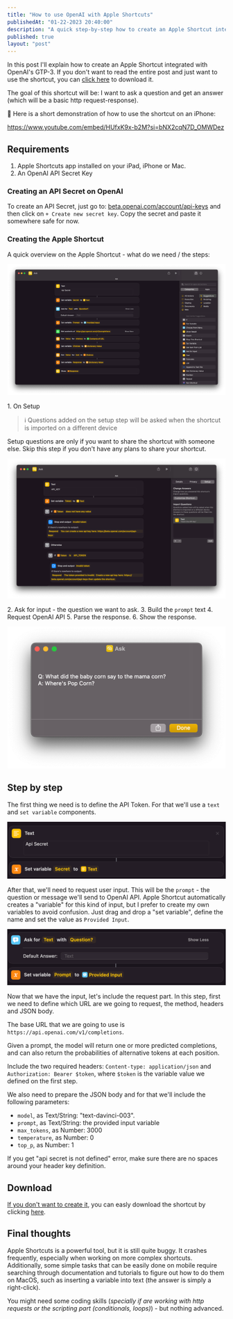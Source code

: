 ```yaml
---
title: "How to use OpenAI with Apple Shortcuts"
publishedAt: "01-22-2023 20:40:00"
description: "A quick step-by-step how to create an Apple Shortcut integrated with OpenAI"
published: true
layout: "post"
---
```


In this post I'll explain how to create an Apple Shortcut integrated with OpenAI's GTP-3. If you don't want to read the entire post and just want to use the shortcut, you can [click here](/static/content/files/apple-shortcut-openai/Ask.shortcut) to download it.

The goal of this shortcut will be: I want to ask a question and get an answer (which will be a basic http request-response).

🎥 Here is a short demonstration of how to use the shortcut on an iPhone:

https://www.youtube.com/embed/HUfxK9x-b2M?si=bNX2cqN7D_OMWDez

## Requirements

1. Apple Shortcuts app installed on your iPad, iPhone or Mac.
1. An OpenAI API Secret Key

### Creating an API Secret on OpenAI

To create an API Secret, just go to: [beta.openai.com/account/api-keys](https://beta.openai.com/account/api-keys) and then click on `+ Create new secret key`.
Copy the secret and paste it somewhere safe for now.

### Creating the Apple Shortcut

A quick overview on the Apple Shortcut - what do we need / the steps:

![](/static/content/files/apple-shortcut-openai/overview.png)

1\. On Setup

> ℹ️ Questions added on the setup step will be asked when the shortcut is imported on a different device

Setup questions are only if you want to share the shortcut with someone else. Skip this step if you don't have any plans to share your shortcut.

![](/static/content/files/apple-shortcut-openai/setup.png)

2\. Ask for input - the question we want to ask.
3\. Build the `prompt` text
4\. Request OpenAI API
5\. Parse the response.
6\. Show the response.

![](/static/content/files/apple-shortcut-openai/result-joke.png)

## Step by step

The first thing we need is to define the API Token. For that we'll use a `text` and `set variable` components.

![](/static/content/files/apple-shortcut-openai/step-1.png)

After that, we'll need to request user input. This will be the `prompt` - the question or message we'll send to OpenAI API. Apple Shortcut automatically creates a "variable" for this kind of input, but I prefer to create my own variables to avoid confusion. Just drag and drop a "set variable", define the name and set the value as `Provided Input`.

![](/static/content/files/apple-shortcut-openai/step-2.png)

Now that we have the input, let's include the request part. In this step, first we need to define which URL are we going to request, the method, headers and JSON body.

The base URL that we are going to use is `https://api.openai.com/v1/completions`.

<Info title="More info: beta.openai.com/docs/api-reference/completions">
  Given a prompt, the model will return one or more predicted completions, and can also return the probabilities of alternative tokens at each
  position.
</Info>

Include the two required headers: `Content-type: application/json` and `Authorization: Bearer $token`, where `$token` is the variable value we defined on the first step.

We also need to prepare the JSON body and for that we'll include the following parameters:

- `model`, as Text/String: "text-davinci-003".
- `prompt`, as Text/String: the provided input variable
- `max_tokens`, as Number: 3000
- `temperature`, as Number: 0
- `top_p`, as Number: 1

<Warning>If you get "api secret is not defined" error, make sure there are no spaces around your header key definition.</Warning>

## Download

[If you don't want to create it](https://media.tenor.com/Ojp83PtgfKkAAAAC/thats-not-very-fun-not-fun.gif), you can easly download the shortcut by clicking [here](/static/content/files/apple-shortcut-openai/Ask.shortcut).

## Final thoughts

Apple Shortcuts is a powerful tool, but it is still quite buggy. It crashes frequently, especially when working on more complex shortcuts. Additionally, some simple tasks that can be easily done on mobile require searching through documentation and tutorials to figure out how to do them on MacOS, such as inserting a variable into text (the answer is simply a right-click).

You might need some coding skills (_specially if are working with http requests or the scripting part (conditionals, loops)_) - but nothing advanced.
